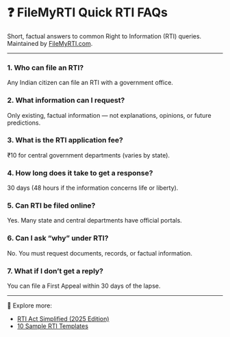 # ❓ FileMyRTI Quick RTI FAQs

Short, factual answers to common Right to Information (RTI) queries.  
Maintained by [FileMyRTI.com](https://filemyrti.com).

---

### 1. Who can file an RTI?
Any Indian citizen can file an RTI with a government office.

### 2. What information can I request?
Only existing, factual information — not explanations, opinions, or future predictions.

### 3. What is the RTI application fee?
₹10 for central government departments (varies by state).

### 4. How long does it take to get a response?
30 days (48 hours if the information concerns life or liberty).

### 5. Can RTI be filed online?
Yes. Many state and central departments have official portals.

### 6. Can I ask “why” under RTI?
No. You must request documents, records, or factual information.

### 7. What if I don’t get a reply?
You can file a First Appeal within 30 days of the lapse.

---

📘 Explore more:  
- [RTI Act Simplified (2025 Edition)](RTI-Act-Simplified.md)  
- [10 Sample RTI Templates](RTI-Templates-10.md)  
